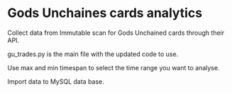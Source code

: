 # Gods Unchaines cards analytics

Collect data from Immutable scan for Gods Unchained cards through their API.

gu_trades.py is the main file with the updated code to use.

Use max and min timespan to select the time range you want to analyse.

Import data to MySQL data base.
